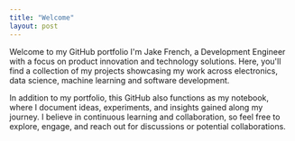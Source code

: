 ```yaml
---
title: "Welcome"
layout: post
---
```


Welcome to my GitHub portfolio I'm Jake French, a Development Engineer with a focus on product innovation and technology solutions. 
Here, you'll find a collection of my projects showcasing my work across electronics, data science, machine learning and software development. 

In addition to my portfolio, this GitHub also functions as my notebook, where I document ideas, experiments, and insights gained along my journey. I believe in continuous learning and collaboration, so feel free to explore, engage, and reach out for discussions or potential collaborations.